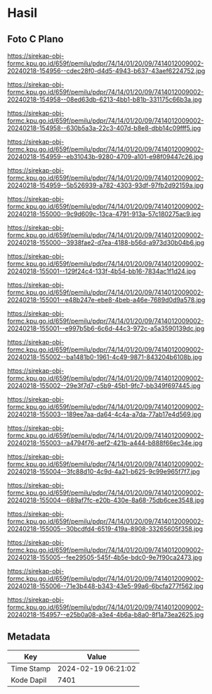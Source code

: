# Hasil

## Foto C Plano

https://sirekap-obj-formc.kpu.go.id/659f/pemilu/pdpr/74/14/01/20/09/7414012009002-20240218-154956--cdec28f0-d4d5-4943-b637-43aef6224752.jpg

https://sirekap-obj-formc.kpu.go.id/659f/pemilu/pdpr/74/14/01/20/09/7414012009002-20240218-154958--08ed63db-6213-4bb1-b81b-331175c66b3a.jpg

https://sirekap-obj-formc.kpu.go.id/659f/pemilu/pdpr/74/14/01/20/09/7414012009002-20240218-154958--630b5a3a-22c3-407d-b8e8-dbb14c09fff5.jpg

https://sirekap-obj-formc.kpu.go.id/659f/pemilu/pdpr/74/14/01/20/09/7414012009002-20240218-154959--eb31043b-9280-4709-a101-e98f09447c26.jpg

https://sirekap-obj-formc.kpu.go.id/659f/pemilu/pdpr/74/14/01/20/09/7414012009002-20240218-154959--5b526939-a782-4303-93df-97fb2d92159a.jpg

https://sirekap-obj-formc.kpu.go.id/659f/pemilu/pdpr/74/14/01/20/09/7414012009002-20240218-155000--9c9d609c-13ca-4791-913a-57c180275ac9.jpg

https://sirekap-obj-formc.kpu.go.id/659f/pemilu/pdpr/74/14/01/20/09/7414012009002-20240218-155000--3938fae2-d7ea-4188-b56d-a973d30b04b6.jpg

https://sirekap-obj-formc.kpu.go.id/659f/pemilu/pdpr/74/14/01/20/09/7414012009002-20240218-155001--129f24c4-133f-4b54-bb16-7834ac1f1d24.jpg

https://sirekap-obj-formc.kpu.go.id/659f/pemilu/pdpr/74/14/01/20/09/7414012009002-20240218-155001--e48b247e-ebe8-4beb-a46e-7689d0d9a578.jpg

https://sirekap-obj-formc.kpu.go.id/659f/pemilu/pdpr/74/14/01/20/09/7414012009002-20240218-155001--e997b5b6-6c6d-44c3-972c-a5a3590139dc.jpg

https://sirekap-obj-formc.kpu.go.id/659f/pemilu/pdpr/74/14/01/20/09/7414012009002-20240218-155002--ba1481b0-1961-4c49-9871-843204b6108b.jpg

https://sirekap-obj-formc.kpu.go.id/659f/pemilu/pdpr/74/14/01/20/09/7414012009002-20240218-155002--29e3f7d7-c5b9-45b1-9fc7-bb349f697445.jpg

https://sirekap-obj-formc.kpu.go.id/659f/pemilu/pdpr/74/14/01/20/09/7414012009002-20240218-155003--189ee7aa-da64-4c4a-a7da-77ab17e4d569.jpg

https://sirekap-obj-formc.kpu.go.id/659f/pemilu/pdpr/74/14/01/20/09/7414012009002-20240218-155003--a4794f76-aef2-421b-a444-b888f66ec34e.jpg

https://sirekap-obj-formc.kpu.go.id/659f/pemilu/pdpr/74/14/01/20/09/7414012009002-20240218-155004--3fc88d10-4c9d-4a21-b625-9c99e965f7f7.jpg

https://sirekap-obj-formc.kpu.go.id/659f/pemilu/pdpr/74/14/01/20/09/7414012009002-20240218-155004--689af7fc-e20b-430e-8a68-75db6cee3548.jpg

https://sirekap-obj-formc.kpu.go.id/659f/pemilu/pdpr/74/14/01/20/09/7414012009002-20240218-155005--30bcdfd4-6519-419a-8908-33265605f358.jpg

https://sirekap-obj-formc.kpu.go.id/659f/pemilu/pdpr/74/14/01/20/09/7414012009002-20240218-155005--fee29505-545f-4b5e-bdc0-9e7f90ca2473.jpg

https://sirekap-obj-formc.kpu.go.id/659f/pemilu/pdpr/74/14/01/20/09/7414012009002-20240218-155006--71e3b448-b343-43e5-99a6-6bcfa277f562.jpg

https://sirekap-obj-formc.kpu.go.id/659f/pemilu/pdpr/74/14/01/20/09/7414012009002-20240218-154957--e25b0a08-a3e4-4b6a-b8a0-8f1a73ea2625.jpg


## Metadata

| Key        | Value               |
| ---------- | ------------------- |
| Time Stamp | 2024-02-19 06:21:02 |
| Kode Dapil | 7401                |



